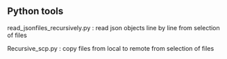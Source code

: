 Python tools 
--- 

read_jsonfiles_recursively.py : read json objects line by line from selection of files 

Recursive_scp.py : copy files from local to remote from selection of files
